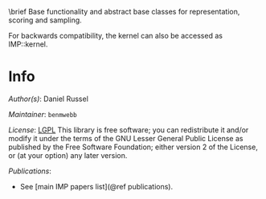 \brief Base functionality and abstract base classes for representation, scoring and sampling.

For backwards compatibility, the kernel can also be accessed as IMP::kernel.

# Info

_Author(s)_: Daniel Russel

_Maintainer_: `benmwebb`

_License_: [LGPL](http://www.gnu.org/licenses/old-licenses/lgpl-2.1.html)
This library is free software; you can redistribute it and/or
modify it under the terms of the GNU Lesser General Public
License as published by the Free Software Foundation; either
version 2 of the License, or (at your option) any later version.

_Publications_:
 - See [main IMP papers list](@ref publications).
